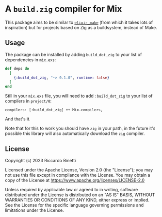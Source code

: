 # A `build.zig` compiler for Mix

This package aims to be similar to [`elixir_make`](https://github.com/elixir-lang/elixir_make) (from
which it takes lots of inspiration) but for projects based on Zig as a buildsystem, instead of Make.

## Usage

The package can be installed by adding `build_dot_zig` to your list of dependencies in `mix.exs`:

```elixir
def deps do
  [
    {:build_dot_zig, "~> 0.1.0", runtime: false}
  ]
end
```

Still in your `mix.exs` file, you will need to add `:build_dot_zig` to your list of compilers in
`project/0`:

```
compilers: [:build_dot_zig] ++ Mix.compilers,
```

And that's it.

Note that for this to work you should have `zig` in your path, in the future it's possible this
library will also automatically download the `zig` compiler.

## License

Copyright (c) 2023 Riccardo Binetti

Licensed under the Apache License, Version 2.0 (the "License"); you may not use this file except in
compliance with the License. You may obtain a copy of the License at
https://www.apache.org/licenses/LICENSE-2.0

Unless required by applicable law or agreed to in writing, software distributed under the License is
distributed on an "AS IS" BASIS, WITHOUT WARRANTIES OR CONDITIONS OF ANY KIND, either express or
implied. See the License for the specific language governing permissions and limitations under the
License.
